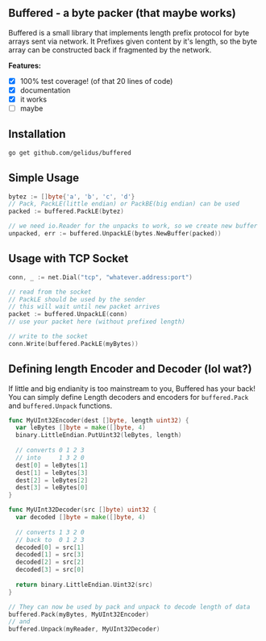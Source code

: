 ## Buffered - a byte packer (that maybe works)

Buffered is a small library that implements length prefix protocol for
byte arrays sent via network. It Prefixes given content by it's length,
so the byte array can be constructed back if fragmented by the network.

**Features:**
- [x] 100% test coverage! (of that 20 lines of code)
- [x] documentation
- [x] it works
- [ ] maybe

## Installation

```bash
go get github.com/gelidus/buffered
```

## Simple Usage

```go
bytez := []byte{'a', 'b', 'c', 'd'}
// Pack, PackLE(little endian) or PackBE(big endian) can be used
packed := buffered.PackLE(bytez)

// we need io.Reader for the unpacks to work, so we create new buffer
unpacked, err := buffered.UnpackLE(bytes.NewBuffer(packed))
```

## Usage with TCP Socket

```go
conn, _ := net.Dial("tcp", "whatever.address:port")

// read from the socket
// PackLE should be used by the sender
// this will wait until new packet arrives
packet := buffered.UnpackLE(conn)
// use your packet here (without prefixed length)

// write to the socket
conn.Write(buffered.PackLE(myBytes))
```

## Defining length Encoder and Decoder (lol wat?)

If little and big endianity is too mainstream to you, Buffered has your
back! You can simply define Length decoders and encoders for `buffered.Pack`
and `buffered.Unpack` functions.

```go
func MyUInt32Encoder(dest []byte, length uint32) {
  var leBytes []byte = make([]byte, 4)
  binary.LittleEndian.PutUint32(leBytes, length)
  
  // converts 0 1 2 3
  // into     1 3 2 0
  dest[0] = leBytes[1]
  dest[1] = leBytes[3]
  dest[2] = leBytes[2]
  dest[3] = leBytes[0]
}

func MyUInt32Decoder(src []byte) uint32 {
  var decoded []byte = make([]byte, 4)
  
  // converts 1 3 2 0
  // back to  0 1 2 3
  decoded[0] = src[1]
  decoded[1] = src[3]
  decoded[2] = src[2]
  decoded[3] = src[0]
  
  return binary.LittleEndian.Uint32(src)
}

// They can now be used by pack and unpack to decode length of data
buffered.Pack(myBytes, MyUInt32Encoder)
// and
buffered.Unpack(myReader, MyUInt32Decoder)
```
